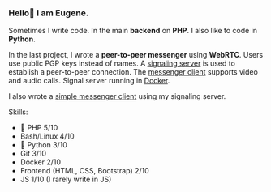 ### Hello👋 I am Eugene.

Sometimes I write code. In the main **backend** on **PHP**. I also like to code in **Python**.

In the last project, I wrote a **peer-to-peer messenger** using **WebRTC**.
Users use public PGP keys instead of names.
A [signaling server](https://github.com/mir-evgenii/signaling_server) is used to establish a peer-to-peer connection.
The [messenger client](https://github.com/mir-evgenii/messenger_client_app) supports video and audio calls.
Signal server running in [Docker](https://github.com/mir-evgenii/doc_web_app "docker-compose config").

I also wrote a [simple messenger client](https://github.com/mir-evgenii/messenger_desktop_app) using my signaling server.

Skills:

- :elephant: PHP 5/10
- Bash/Linux 4/10
- :snake: Python 3/10
- Git 3/10
- Docker 2/10
- Frontend (HTML, CSS, Bootstrap) 2/10
- JS 1/10 (I rarely write in JS)
